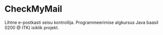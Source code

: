# CheckMyMail
Lihtne e-postkasti seisu kontrollija. Programmeerimise algkursus Java baasil (I200 @ ITK) isiklik projekt.
